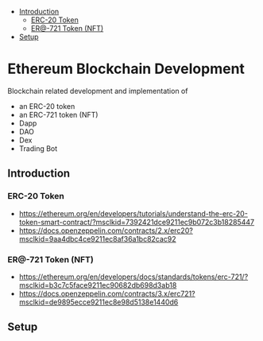 <!-- vscode-markdown-toc -->
* [Introduction](#Introduction)
	* [ERC-20 Token](#ERC-20Token)
	* [ER@-721 Token (NFT)](#ER-721TokenNFT)
* [Setup](#Setup)

<!-- vscode-markdown-toc-config
	numbering=false
	autoSave=true
	/vscode-markdown-toc-config -->
<!-- /vscode-markdown-toc -->

# Ethereum Blockchain Development
Blockchain related development and implementation of
- an ERC-20 token
- an ERC-721 token (NFT)
- Dapp
- DAO
- Dex
- Trading Bot

## <a name='Introduction'></a>Introduction
### <a name='ERC-20Token'></a>ERC-20 Token
- https://ethereum.org/en/developers/tutorials/understand-the-erc-20-token-smart-contract/?msclkid=7392421dce9211ec9b072c3b18285447
- https://docs.openzeppelin.com/contracts/2.x/erc20?msclkid=9aa4dbc4ce9211ec8af36a1bc82cac92

### <a name='ER-721TokenNFT'></a>ER@-721 Token (NFT)
- https://ethereum.org/en/developers/docs/standards/tokens/erc-721/?msclkid=b3c7c5face9211ec90682db698d3ab18
- https://docs.openzeppelin.com/contracts/3.x/erc721?msclkid=de9895ecce9211ec8e98d5138e1440d6


## <a name='Setup'></a>Setup